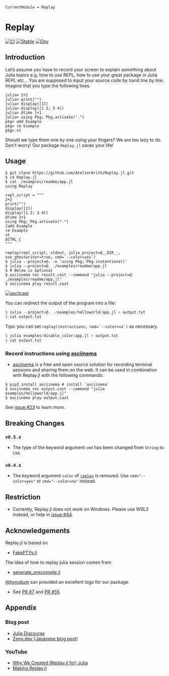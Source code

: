 ```@meta
CurrentModule = Replay
```

# Replay

[![CI](https://github.com/AtelierArith/Replay.jl/actions/workflows/CI.yml/badge.svg)](https://github.com/AtelierArith/Replay.jl/actions/workflows/CI.yml)
[![Stable](https://img.shields.io/badge/docs-stable-blue.svg)](https://AtelierArith.github.io/Replay.jl/stable)
[![Dev](https://img.shields.io/badge/docs-dev-blue.svg)](https://AtelierArith.github.io/Replay.jl/dev)

## Introduction

Let’s assume you have to record your screen to explain something about Julia topics e.g. how to use REPL, how to use your great package in Julia REPL etc…
You are supposed to input your source code by hand line by line.
Imagine that you type the following lines.

```julia-repl
julia> 2+2
julia> print("")
julia> display([1])
julia> display([1 2; 3 4])
julia> @time 1+1
julia> using Pkg; Pkg.activate(".")
pkg> add Example
pkg> rm Example
pkg> st
```

Should we type them one by one using your fingers?
We are too lazy to do.
Don't worry! Our package `Replay.jl` saves your life!

## Usage

```console
$ git clone https://github.com/AtelierArith/Replay.jl.git
$ cd Replay.jl
$ cat ./examples/readme/app.jl
using Replay

repl_script = """
2+2
print("")
display([1])
display([1 2; 3 4])
@time 1+1
using Pkg; Pkg.activate(".")
]add Example
rm Example
st
$CTRL_C
"""

replay(repl_script, stdout, julia_project=@__DIR__, use_ghostwriter=true, cmd=`--color=yes`)
$ julia --project=@. -e 'using Pkg; Pkg.instantiate()'
$ julia --project=@. ./examples/readme/app.jl
$ # Below is optional
$ asciinema rec result.cast --command "julia --project=@. ./examples/readme/app.jl"
$ asciinema play result.cast
```

[![asciicast](https://asciinema.org/a/WeyJwfjliWRSzliWMnbBQNtJP.svg)](https://asciinema.org/a/WeyJwfjliWRSzliWMnbBQNtJP)

You can redirect the output of the program into a file:

```julia
$ julia --project=@. ./examples/helloworld/app.jl > output.txt
$ cat output.txt
```

Tips: you can set ```replay(instructions; cmd=`--color=no`)``` as necessary.

```julia
$ julia examples/disable_color/app.jl > output.txt
$ cat output.txt
```

### Record instructions using [asciinema](https://asciinema.org/)

- [asciinema](https://asciinema.org/) is a free and open source solution for recording terminal sessions and sharing them on the web. It can be used in combination with Replay.jl with the following commands:

```console
$ pip3 install asciinema # install `asciinema`
$ asciinema rec output.cast --command "julia examples/helloworld/app.jl"
$ asciinema play output.cast
```

See [issue #23](https://github.com/AtelierArith/Replay.jl/issues/23) to learn more.

## Breaking Changes

### `v0.5.x`
- The type of the keyword argument `cmd` has been changed from `String` to `Cmd`.

### `v0.4.x`
- The keyword argument `color` of [`replay`](@ref) is removed. Use `cmd="--color=yes"` or `cmd="--color=no"` instead.

## Restriction

- Currently, Replay.jl does not work on Windows. Please use WSL2 instead, or help in [issue #44](https://github.com/AtelierArith/Replay.jl/issues/44).

## Acknowledgements

Replay.jl is based on

- [FakePTYs.jl](https://github.com/JuliaLang/julia/blob/v1.6.3/test/testhelpers/FakePTYs.jl)

The idea of how to replay julia session comes from

- [generate_precompile.jl](https://github.com/JuliaLang/julia/blob/v1.6.3/contrib/generate_precompile.jl)

[@hyrodium](https://github.com/hyrodium) san provided an excellent logo for our package.
- See [PR #7](https://github.com/AtelierArith/Replay.jl/pull/7) and [PR #55](https://github.com/AtelierArith/Replay.jl/pull/55).

## Appendix

### Blog post

- [Julia Discourse](https://discourse.julialang.org/t/ann-replay-jl-replay-instructions/71655)
- [Zenn.dev (Japanese blog post)](https://zenn.dev/terasakisatoshi/articles/b32638b8f6a34a)

### YouTube
- [Why We Created (Replay.jl for) Julia](https://www.youtube.com/watch?v=HNOK1sK-F3I)
- [Making Replay.jl](https://www.youtube.com/watch?v=KlXNVgv6b24)
